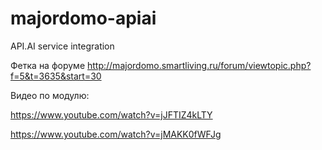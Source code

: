 # majordomo-apiai
API.AI service integration

Фетка на форуме http://majordomo.smartliving.ru/forum/viewtopic.php?f=5&t=3635&start=30

Видео по модулю:

https://www.youtube.com/watch?v=jJFTIZ4kLTY

https://www.youtube.com/watch?v=jMAKK0fWFJg
